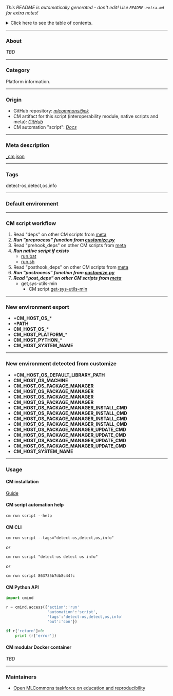 *This README is automatically generated - don't edit! Use `README-extra.md` for extra notes!*

<details>
<summary>Click here to see the table of contents.</summary>

* [About](#about)
* [Category](#category)
* [Origin](#origin)
* [Meta description](#meta-description)
* [Tags](#tags)
* [Default environment](#default-environment)
* [CM script workflow](#cm-script-workflow)
* [New environment export](#new-environment-export)
* [New environment detected from customize](#new-environment-detected-from-customize)
* [Usage](#usage)
  * [ CM installation](#cm-installation)
  * [ CM script automation help](#cm-script-automation-help)
  * [ CM CLI](#cm-cli)
  * [ CM Python API](#cm-python-api)
  * [ CM modular Docker container](#cm-modular-docker-container)
* [Maintainers](#maintainers)

</details>

___
### About

*TBD*
___
### Category

Platform information.
___
### Origin

* GitHub repository: *[mlcommons@ck](https://github.com/mlcommons/ck/tree/master/cm-mlops)*
* CM artifact for this script (interoperability module, native scripts and meta): *[GitHub](https://github.com/mlcommons/ck/tree/master/cm-mlops/script/detect-os)*
* CM automation "script": *[Docs](https://github.com/octoml/ck/blob/master/docs/list_of_automations.md#script)*

___
### Meta description
[_cm.json](_cm.json)

___
### Tags
detect-os,detect,os,info

___
### Default environment

___
### CM script workflow

  1. Read "deps" on other CM scripts from [meta](https://github.com/mlcommons/ck/tree/master/cm-mlops/script/detect-os/_cm.json)
  1. ***Run "preprocess" function from [customize.py](https://github.com/mlcommons/ck/tree/master/cm-mlops/script/detect-os/customize.py)***
  1. Read "prehook_deps" on other CM scripts from [meta](https://github.com/mlcommons/ck/tree/master/cm-mlops/script/detect-os/_cm.json)
  1. ***Run native script if exists***
     * [run.bat](https://github.com/mlcommons/ck/tree/master/cm-mlops/script/detect-os/run.bat)
     * [run.sh](https://github.com/mlcommons/ck/tree/master/cm-mlops/script/detect-os/run.sh)
  1. Read "posthook_deps" on other CM scripts from [meta](https://github.com/mlcommons/ck/tree/master/cm-mlops/script/detect-os/_cm.json)
  1. ***Run "postrocess" function from [customize.py](https://github.com/mlcommons/ck/tree/master/cm-mlops/script/detect-os/customize.py)***
  1. ***Read "post_deps" on other CM scripts from [meta](https://github.com/mlcommons/ck/tree/master/cm-mlops/script/detect-os/_cm.json)***
     * get,sys-utils-min
       - CM script [get-sys-utils-min](https://github.com/mlcommons/ck/tree/master/cm-mlops/script/get-sys-utils-min)
___
### New environment export

* **+CM_HOST_OS_***
* **+PATH**
* **CM_HOST_OS_***
* **CM_HOST_PLATFORM_***
* **CM_HOST_PYTHON_***
* **CM_HOST_SYSTEM_NAME**
___
### New environment detected from customize

* **+CM_HOST_OS_DEFAULT_LIBRARY_PATH**
* **CM_HOST_OS_MACHINE**
* **CM_HOST_OS_PACKAGE_MANAGER**
* **CM_HOST_OS_PACKAGE_MANAGER**
* **CM_HOST_OS_PACKAGE_MANAGER**
* **CM_HOST_OS_PACKAGE_MANAGER**
* **CM_HOST_OS_PACKAGE_MANAGER_INSTALL_CMD**
* **CM_HOST_OS_PACKAGE_MANAGER_INSTALL_CMD**
* **CM_HOST_OS_PACKAGE_MANAGER_INSTALL_CMD**
* **CM_HOST_OS_PACKAGE_MANAGER_INSTALL_CMD**
* **CM_HOST_OS_PACKAGE_MANAGER_UPDATE_CMD**
* **CM_HOST_OS_PACKAGE_MANAGER_UPDATE_CMD**
* **CM_HOST_OS_PACKAGE_MANAGER_UPDATE_CMD**
* **CM_HOST_OS_PACKAGE_MANAGER_UPDATE_CMD**
* **CM_HOST_SYSTEM_NAME**
___
### Usage

#### CM installation
[Guide](https://github.com/mlcommons/ck/blob/master/docs/installation.md)

#### CM script automation help
```cm run script --help```

#### CM CLI
`cm run script --tags="detect-os,detect,os,info"`

*or*

`cm run script "detect-os detect os info"`

*or*

`cm run script 863735b7db8c44fc`

#### CM Python API

```python
import cmind

r = cmind.access({'action':'run'
                  'automation':'script',
                  'tags':'detect-os,detect,os,info'
                  'out':'con'})

if r['return']>0:
    print (r['error'])
```

#### CM modular Docker container
*TBD*
___
### Maintainers

* [Open MLCommons taskforce on education and reproducibility](https://github.com/mlcommons/ck/blob/master/docs/mlperf-education-workgroup.md)